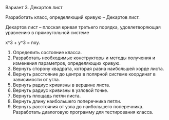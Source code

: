 
Вариант 3. Декартов лист

Разработать класс, определяющий кривую – Декартов лист.

Декартов лист – плоская кривая третьего порядка, удовлетворяющая уравнению в
прямоугольной системе

x^3 + y^3 = nxy.

1) Определить состояние класса.
2) Разработать необходимые конструкторы и методы получения и изменения параметров,
определяющих кривую.
3) Вернуть сторону квадрата, которая равна наибольшей хорде листа.
4) Вернуть расстояние до центра в полярной системе координат в зависимости от угла.
5) Вернуть радиус кривизны в вершине листа.
6) Вернуть радиус кривизны в узловой точке.
7) Вернуть площадь петли листа.
8) Вернуть длину наибольшего поперечника петли.
9) Вернуть расстояния от узла до наибольшего поперечника.
Разработать диалоговую программу для тестирования класса.

